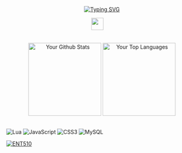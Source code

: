 <p align="center">
<a href="https://git.io/typing-svg"><img src="https://readme-typing-svg.demolab.com?font=Fira+Code&pause=1000&random=false&width=435&lines=Experienced+FiveM+resource+developer;%E2%80%9CTrue+progress+is+only+achieved+when+the+benefits+of+a+new+technology+become+available+to+all.%E2%80%9D;Always+striving+for+progress" alt="Typing SVG" /></a>

  </p>
  
  <p align="center">
    <a href="https://discord.gg/wd5PszPA2p" alt="Discord" title="Creator and Dev"><img width="32px" src="https://i.imgur.com/OViZO8J.png"/></a>
    &#8287;&#8287;&#8287;&#8287;&#8287;
    <br/>
    <br/>
  <!--   &#8287;&#8287;&#8287;&#8287;&#8287;
    <a href="http://eyl327.mywebcommunity.org/promos/"><img width="32px" alt="Free Stuff" title="Free gifts for you" src="https://i.imgur.com/0uVwkoZ.png"/></a> -->
  </p>
  
  <p align="center">
    <a href="https://github.com/anuraghazra/github-readme-stats"><img alt="Your Github Stats" src="https://denvercoder1-github-readme-stats.vercel.app/api/?username=ENT510&theme=github_dark" height="192px"/></a>
    <a href="https://github.com/anuraghazra/github-readme-stats"><img alt="Your Top Languages" src="https://denvercoder1-github-readme-stats.vercel.app/api/top-langs/?username=ENT510&theme=github_dark" height="192px"/></a>
    <br/>
    <br/>
  </p>


![Lua](https://img.shields.io/badge/lua-%232C2D72.svg?style=for-the-badge&logo=lua&logoColor=white) ![JavaScript](https://img.shields.io/badge/javascript-%23323330.svg?style=for-the-badge&logo=javascript&logoColor=%23F7DF1E) ![CSS3](https://img.shields.io/badge/css3-%231572B6.svg?style=for-the-badge&logo=css3&logoColor=white) ![MySQL](https://img.shields.io/badge/mysql-%2300f.svg?style=for-the-badge&logo=mysql&logoColor=white)
  
  [![ENT510](https://github-readme-activity-graph.vercel.app/graph?username=ENT510&theme=github-dark)](https://github.com/ashutosh00710/github-readme-activity-graph)
  
